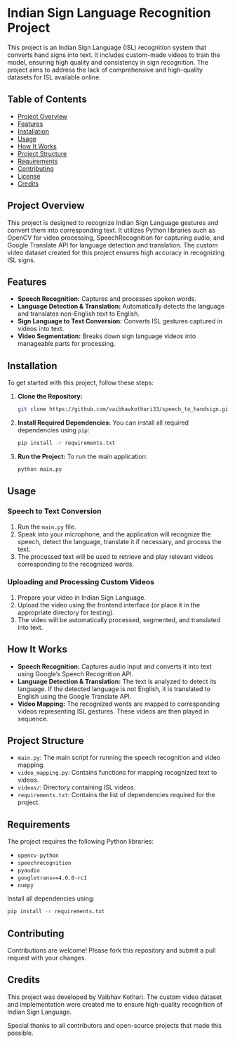 # Indian Sign Language Recognition Project

This project is an Indian Sign Language (ISL) recognition system that converts hand signs into text. It includes custom-made videos to train the model, ensuring high quality and consistency in sign recognition. The project aims to address the lack of comprehensive and high-quality datasets for ISL available online.

## Table of Contents
- [Project Overview](#project-overview)
- [Features](#features)
- [Installation](#installation)
- [Usage](#usage)
- [How It Works](#how-it-works)
- [Project Structure](#project-structure)
- [Requirements](#requirements)
- [Contributing](#contributing)
- [License](#license)
- [Credits](#credits)

## Project Overview

This project is designed to recognize Indian Sign Language gestures and convert them into corresponding text. It utilizes Python libraries such as OpenCV for video processing, SpeechRecognition for capturing audio, and Google Translate API for language detection and translation. The custom video dataset created for this project ensures high accuracy in recognizing ISL signs.

## Features
- **Speech Recognition:** Captures and processes spoken words.
- **Language Detection & Translation:** Automatically detects the language and translates non-English text to English.
- **Sign Language to Text Conversion:** Converts ISL gestures captured in videos into text.
- **Video Segmentation:** Breaks down sign language videos into manageable parts for processing.

## Installation

To get started with this project, follow these steps:

1. **Clone the Repository:**
    ```bash
    git clone https://github.com/vaibhavkothari33/speech_to_handsign.git
    ```

2. **Install Required Dependencies:**
    You can install all required dependencies using `pip`:
    ```bash
    pip install -r requirements.txt
    ```

3. **Run the Project:**
    To run the main application:
    ```bash
    python main.py
    ```

## Usage

### Speech to Text Conversion
1. Run the `main.py` file.
2. Speak into your microphone, and the application will recognize the speech, detect the language, translate it if necessary, and process the text.
3. The processed text will be used to retrieve and play relevant videos corresponding to the recognized words.

### Uploading and Processing Custom Videos
1. Prepare your video in Indian Sign Language.
2. Upload the video using the frontend interface (or place it in the appropriate directory for testing).
3. The video will be automatically processed, segmented, and translated into text.

## How It Works

- **Speech Recognition:** Captures audio input and converts it into text using Google’s Speech Recognition API.
- **Language Detection & Translation:** The text is analyzed to detect its language. If the detected language is not English, it is translated to English using the Google Translate API.
- **Video Mapping:** The recognized words are mapped to corresponding videos representing ISL gestures. These videos are then played in sequence.

## Project Structure

- `main.py`: The main script for running the speech recognition and video mapping.
- `video_mapping.py`: Contains functions for mapping recognized text to videos.
- `videos/`: Directory containing ISL videos.
- `requirements.txt`: Contains the list of dependencies required for the project.

## Requirements

The project requires the following Python libraries:

- `opencv-python`
- `speechrecognition`
- `pyaudio`
- `googletrans==4.0.0-rc1`
- `numpy`

Install all dependencies using:
```bash
pip install -r requirements.txt
```
## Contributing
Contributions are welcome! Please fork this repository and submit a pull request with your changes.

## Credits
This project was developed by Vaibhav Kothari. The custom video dataset and implementation were created me to ensure high-quality recognition of Indian Sign Language.

Special thanks to all contributors and open-source projects that made this possible.